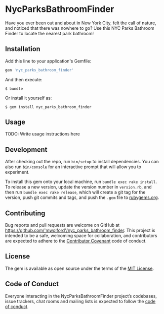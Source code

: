# NycParksBathroomFinder

Have you ever been out and about in New York City, felt the call of nature, and noticed that there was nowhere to go? Use this NYC Parks Bathroom Finder to locate the nearest park bathroom!

## Installation

Add this line to your application's Gemfile:

```ruby
gem 'nyc_parks_bathroom_finder'
```

And then execute:

    $ bundle

Or install it yourself as:

    $ gem install nyc_parks_bathroom_finder

## Usage

TODO: Write usage instructions here

## Development

After checking out the repo, run `bin/setup` to install dependencies. You can also run `bin/console` for an interactive prompt that will allow you to experiment.

To install this gem onto your local machine, run `bundle exec rake install`. To release a new version, update the version number in `version.rb`, and then run `bundle exec rake release`, which will create a git tag for the version, push git commits and tags, and push the `.gem` file to [rubygems.org](https://rubygems.org).

## Contributing

Bug reports and pull requests are welcome on GitHub at https://github.com/'mwolford'/nyc_parks_bathroom_finder. This project is intended to be a safe, welcoming space for collaboration, and contributors are expected to adhere to the [Contributor Covenant](http://contributor-covenant.org) code of conduct.

## License

The gem is available as open source under the terms of the [MIT License](https://opensource.org/licenses/MIT).

## Code of Conduct

Everyone interacting in the NycParksBathroomFinder project’s codebases, issue trackers, chat rooms and mailing lists is expected to follow the [code of conduct](https://github.com/'mwolford'/nyc_parks_bathroom_finder/blob/master/CODE_OF_CONDUCT.md).
